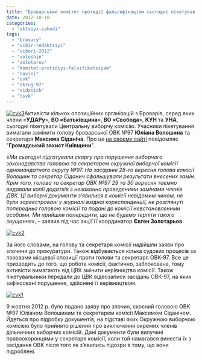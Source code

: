 ```yaml
---
title: "Броварський комітет протидії фальсифікаціям сьогодні пікетував ЦВК"
date: 2012-10-10
categories: 
  - "aktsiyi-zahodi"
tags: 
  - "brovary"
  - "vibir-redaktsiyi"
  - "vibori-2012"
  - "voloshin"
  - "zolotarov"
  - "komitet-protidiyi-falsifikatsiyam"
  - "novini"
  - "ovk"
  - "okrug-97"
  - "sidanich"
  - "tsvk"
---
```


[![](https://mpz.brovary.org/wp-content/uploads/2012/10/cvk3.jpg "cvk3")](https://mpz.brovary.org/wp-content/uploads/2012/10/cvk3.jpg)Активісти кількох опозиційних організацій з Броварів, серед яких члени «**УДАРу**», **ВО «Батьківщина**», **ВО «Свобода**», **КУН** та **УНА**, сьогодні пікетували Центральну виборчу комісію. Учасники пікетування вимагали замінити голову броварської ОВК №97 **Юліана Волошина** та секретаря **Максима Сіданіча**. Про це [на своєму сайті](http://groza.org/brovarskyj-komitet-protydiji-falsyfikatsiyam-piketuvav-tsvk/) повідомляє "**Громадський захист Київщини**".

«_Ми сьогодні підготували скаргу про порушення виборчого законодавства головою та секретарем окружної виборчої комісії одномандатного округу №97. На засіданні 28-го вересня голова комісії Волошин та секретар Сіданич сфальшували результати внесених замін. Крім того, голова та секретар ОВК №97 29 та 30 вересня таємно видавали копії додатків з незаконно проведеними замінами членів ДВК. Ці виборчі документи з’явилися в комісії невідомим чином, не були зареєстровані у журналі вхідної кореспонденції, не розглянуті попередньо головою комісії та подані до комісії невстановленими особами. Ми прийшли попередити, що не будемо терпіти такого знущання_», – заявив під час акції її координатор **Євген Золотарьов**.

[![](https://mpz.brovary.org/wp-content/uploads/2012/10/cvk2.jpg "cvk2")](https://mpz.brovary.org/wp-content/uploads/2012/10/cvk2.jpg)

За його словами, на голову та секретаря комісії надійшли заяви про злочини до прокуратури. Також відбувається кілька судових процесів за позовами місцевої опозиції проти голови та секретаря ОВК-97. Все це призводить до того, що робота комісії, фактично, заблокована, тому активісти вимагають від ЦВК змінити керівництво комісії. Також пікетувальники передали до ЦВК відеозаписи засідань ОВК-97, на яких зафіксовані порушення, здійснені її керівництвом.

[![](https://mpz.brovary.org/wp-content/uploads/2012/10/cvk1.jpg "cvk1")](https://mpz.brovary.org/wp-content/uploads/2012/10/cvk1.jpg)

9 жовтня 2012 р. було подано заяву про злочин, скоєний головою ОВК №97 Юліаном Волошиним та секретарем комісії Максимом Сіданічем. Йдеться про підробку документів, на підставі яких Окружною виборчою комісією було прийнято рішення про виключення окремих членів дільничних виборчих комісій. Дані документи були вилучені правоохоронцями у секретаря комісії, коли той намагався винести їх з засідання ОВК після того як з’явились підозри в тому, що вони підроблені.
